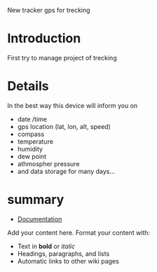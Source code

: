 New tracker gps for trecking

# Introduction #

First try to manage project of trecking


# Details #

In the best way this device will inform you on
  * date /time
  * gps location (lat, lon, alt, speed)
  * compass
  * temperature
  * humidity
  * dew point
  * athmospher pressure
  * and data storage for many days...

# summary #
  * [Documentation](Documentation.md)

Add your content here.  Format your content with:
  * Text in **bold** or _italic_
  * Headings, paragraphs, and lists
  * Automatic links to other wiki pages
